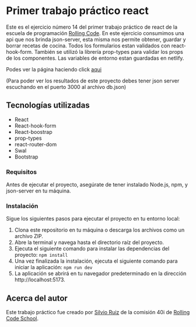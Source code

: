 # Primer trabajo práctico react

Este es el ejercicio número 14 del primer trabajo práctico de react de la escuela de programación [Rolling Code](https://rollingcodeschool.com/). En este ejercicio consumimos una api que nos brinda json-server, esta misma nos permite obtener, guardar y borrar recetas de cocina. Todos los formularios estan validados con react-hook-form. También se utilizó la librería prop-types para validar los props de los componentes. Las variables de entorno estan guardadas en netlify.

Podes ver la página haciendo click [aqui](https://ejercicio14-react-recetas.netlify.app/)

(Para poder ver los resultados de este proyecto debes tener json server escuchando en el puerto 3000 al archivo db.json)

## Tecnologías utilizadas

- React
- React-hook-form
- React-boostrap
- prop-types
- react-router-dom
- Swal
- Bootstrap

### Requisitos

Antes de ejecutar el proyecto, asegúrate de tener instalado Node.js, npm, y json-server en tu máquina.

### Instalación

Sigue los siguientes pasos para ejecutar el proyecto en tu entorno local:
1. Clona este repositorio en tu máquina o descarga los archivos como un archivo ZIP.
2. Abre la terminal y navega hasta el directorio raíz del proyecto.
3. Ejecuta el siguiente comando para instalar las dependencias del proyecto: ```npm install```
4. Una vez finalizada la instalación, ejecuta el siguiente comando para iniciar la aplicación: ```npm run dev```
5. La aplicación se abrirá en tu navegador predeterminado en la dirección http://localhost:5173.

## Acerca del autor

Este trabajo práctico fue creado por [Silvio Ruiz](https://www.linkedin.com/in/silvioruiz/) de la comisión 40i de [Rolling Code School](https://rollingcodeschool.com/).
